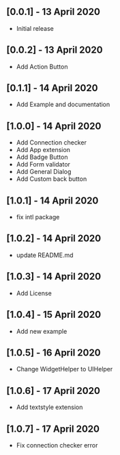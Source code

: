 ## [0.0.1] - 13 April 2020
 - Initial release

## [0.0.2] - 13 April 2020
 - Add Action Button

## [0.1.1] - 14 April 2020
 - Add Example and documentation

## [1.0.0] - 14 April 2020
 - Add Connection checker
 - Add App extension
 - Add Badge Button
 - Add Form validator
 - Add General Dialog
 - Add Custom back button

## [1.0.1] - 14 April 2020
 - fix intl package

## [1.0.2] - 14 April 2020
 - update README.md

## [1.0.3] - 14 April 2020
 - Add License

 ## [1.0.4] - 15 April 2020
 - Add new example

## [1.0.5] - 16 April 2020
 - Change WidgetHelper to UIHelper

## [1.0.6] - 17 April 2020
 - Add textstyle extension

 ## [1.0.7] - 17 April 2020
 - Fix connection checker error

